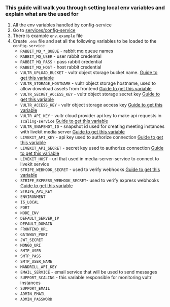 ### This guide will walk you through setting local env variables and explain what are the used for

1. All the env variables handled by config-service
2. Go to [services/config-service](../services/config-service)
3. There is example `env.example` file
4. Create `.env` file and set all the following variables to be loaded to the `config-service`
    * `RABBIT_MQ_*_QUEUE` - rabbit mq queue names
    * `RABBIT_MQ_USER` - user rabbit credential
    * `RABBIT_MQ_PASS` - pass rabbit credential
    * `RABBIT_MQ_HOST` - host rabbit credential
    * `VULTR_UPLOAD_BUCKET` - vultr object storage bucket name. [Guide to get this variable](./guides/vultr/vultr_upload_bucket.md)
    * `VULTR_STORAGE_HOSTNAME` - vultr object storage hostname, used to allow download assets from frontend [Guide to get this variable](./guides/vultr/vultr_storage_hostname.md)
    * `VULTR_SECRET_ACCESS_KEY` - vultr object storage secret key [Guide to get this variable](./guides/vultr/vultr_keys.md)
    * `VULTR_ACCESS_KEY` - vultr object storage access key [Guide to get this variable](./guides/vultr/vultr_keys.md)
    * `VULTR_API_KEY` - vultr cloud provider api key to make api requests in `scaling-service` [Guide to get this variable](./guides/vultr/vultr_api_key.md)
    * `VULTR_SNAPSHOT_ID` - snapshot id used for creating meeting instances with livekit media server [Guide to get this variable](./guides/vultr/vultr_snapshot.md)
    * `LIVEKIT_API_KEY` - api key used to authorize connection [Guide to get this variable](./guides/livekit/livekit_keys.md)
    * `LIVEKIT_API_SECRET` - secret key used to authorize connection [Guide to get this variable](./guides/livekit/livekit_keys.md)
    * `LIVEKIT_HOST` - url that used in media-server-service to connect to livekit service
    * `STRIPE_WEBHOOK_SECRET` - used to verify webhooks [Guide to get this variable](./guides/stripe/webhooks.md)
    * `STRIPE_EXPRESS_WEBHOOK_SECRET`- used to verify express webhooks [Guide to get this variable](./guides/stripe/webhooks.md)
    * `STRIPE_API_KEY`
    * `ENVIRONMENT`
    * `IS_LOCAL`
    * `PORT`
    * `NODE_ENV`
    * `DEFAULT_SERVER_IP`
    * `DEFAULT_DOMAIN`
    * `FRONTEND_URL`
    * `GATEWAY_PORT`
    * `JWT_SECRET`
    * `MONGO_URI`
    * `SMTP_USER`
    * `SMTP_PASS`
    * `SMTP_USER_NAME`
    * `MANDRILL_API_KEY`
    * `EMAIL_SERVICE` - email service that will be used to send messages
    * `SUPPORT_SCALING` - this variable responsible for monitoring vultr instances
    * `SUPPORT_EMAIL`
    * `ADMIN_EMAIL`
    * `ADMIN_PASSWORD`